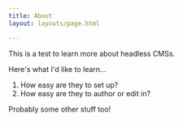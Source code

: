 ```yaml
---
title: About
layout: layouts/page.html

---
```

This is a test to learn more about headless CMSs.

Here's what I'd like to learn...

1. How easy are they to set up?
2. How easy are they to author or edit in?

Probably some other stuff too!